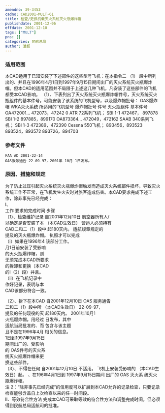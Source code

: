 ```yaml
---
amendno: 39-3453  
cadno: CAD2001-MULT-61  
title: 检查/更换机载灭火系统灭火瓶爆炸帽  
publishdate: 2001-12-06  
effdate: 2001-12-10  
tags: ["MULT"]  
pns: []  
categories: 民航总局  
author: 潘超  
---
```

  
### 适用范围  
本CAD适用于已知安装了下述部件的这些型号飞机：在本指令二
（1）
段中所列出的、并且在1996年4月1日到1997年9月15日期间出厂的灭火系统灭火瓶爆炸帽。但本CAD的适用范围并不局限于上述这几种飞机，凡安装了这些部件的飞机都受本CAD影响。
（1）、下表列出了灭火系统灭火瓶爆炸帽件号，灭火系统灭火瓶组件的基本件号，可能安装了该系统的飞机型号，以及爆炸帽批号：
OAS爆炸帽   WKA灭火系统  所适用的飞机型号 爆炸帽批号
件号  灭火瓶组件
基本件号
OA472001... 472073，47242 0   ATR 72系列飞机；  SBI 1-1
472467， 897878            SBI 1-2
897885，899170
OA873364... 472049，472162  SAAB 340系列飞机； SBI 1-3                472389，472390  Cessna 550飞机；                893456，893523                893524，893572                893726，894703  
  
<!--more-->  
### 参考文件  
    FAA AD 2001-22-14  
    OAS服务通告 22-09-97，2001年 10月 1日发布。  
  
### 原因、措施和规定  
为了防止过压引起灭火系统灭火瓶爆炸帽触发而造成灭火系统部件损坏，导致灭火系统工作不正常，在飞机发生火灾时对旅客造成伤害。本CAD要求完成下述工作，除非事先已经完成：  
I、  
工作  要求的完成时间  步骤  
（1）、检查维护记录  自2001年12月10日   航空器所有人/  
以确定是否安装了本  （本CAD生效日）  营运人必须持有  
CAD二和二（1）段中  起180天内。  适航规章规定的  
提及的灭火瓶爆炸帽。  执照才可以完成  
（i）如果在1996年4  该部分工作。  
月1日前安装了受影响  
的灭火瓶爆炸帽，则  
无须完成本CAD所要求  
的拆卸和更换（本CAD  
的I（2）段）并且。  
（ii）在飞机记录中  
作好记录，表明与本  
CAD该部分符合一致。  
      
（2）、拆下在本CAD  自2001年12月10日  OAS 服务通告  
二和二（1）段中所  （本CAD生效日）  22-09-97，  
提及的任何现役的灭  起180天内。  2001年10月1  
火瓶爆炸帽。用经过  日发布，其中  
适航当局批准的、而  包含与该主题  
且不是在1996年4月  相关的信息。  
1日到1997年9月15日  
期间出厂的、受影响  
的 OAS件号的灭火系  
统灭火瓶爆炸帽来更  
换这些部件。  
（3）、不得在任何 自2001年12月10日 不适用。 飞机上安装受影响的 （本CAD生效日）起。 、在196年4月1日到 1997年9月15日期间 出厂的 OAS 灭火系 统灭火瓶爆炸帽。  
注 2：“除非事先已经完成”的信用度可以扩展到本CAD允许的记录检查，只要记录检查能够含盖自上次检查以来的任一时间段。  
II、等效符合性方法     完成本CAD可采取等效的符合性方法和调整完成时间，但必须得到民航总局适航司的批准。  
